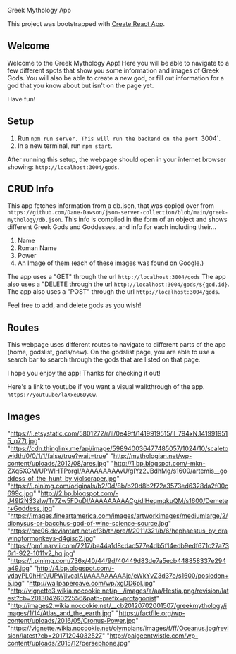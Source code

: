 Greek Mythology App

This project was bootstrapped with [Create React App](https://github.com/facebook/create-react-app).

## Welcome

Welcome to the Greek Mythology App! Here you will be able to navigate to a few different spots that show you some information and images of Greek Gods. You will also be able to create a new god, or fill out information for a god that you know about but isn't on the page yet. 

Have fun!


## Setup
1. Run `npm run server. This will run the backend on the port `3004`. 
2. In a new terminal, run `npm start`. 

After running this setup, the webpage should open in your internet browser showing: `http://localhost:3004/gods`. 


## CRUD Info
This app fetches information from a db.json, that was copied over from 
`https://github.com/Dane-Dawson/json-server-collection/blob/main/greek-mythology/db.json`. 
This info is compiled in the form of an object and shows different Greek Gods and Goddesses, and info for each including their...
1. Name
2. Roman Name
3. Power
4. An Image of them (each of these images was found on Google.)

The app uses a "GET" through the url `http://localhost:3004/gods`
The app also uses a "DELETE through the url `http://localhost:3004/gods/${god.id}`. 
The app also uses a "POST" through the url `http://localhost:3004/gods`. 

Feel free to add, and delete gods as you wish! 

## Routes
This webpage uses different routes to navigate to different parts of the app (home, godslist, gods/new). 
On the godslist page, you are able to use a search bar to search through the gods that are listed on that page. 

I hope you enjoy the app! Thanks for checking it out!

Here's a link to youtube if you want a visual walkthrough of the app. 
`https://youtu.be/laXxeU6DyGw`.


## Images
"https://i.etsystatic.com/5801272/r/il/0e49ff/1419919515/il_794xN.1419919515_q77t.jpg"
"https://cdn.thinglink.me/api/image/598940036477485057/1024/10/scaletowidth/0/0/1/1/false/true?wait=true"
"http://mythologian.net/wp-content/uploads/2012/08/ares.jpg"
"http://1.bp.blogspot.com/-mkn-ZXq5XGM/UPWlHTPorgI/AAAAAAAAAvU/gIYz2JBdhMg/s1600/artemis__goddess_of_the_hunt_by_violscraper.jpg"
"https://i.pinimg.com/originals/b2/0d/8b/b20d8b2f72a3573ed6328da2f00c699c.jpg"
"http://2.bp.blogspot.com/-J49l2N33zlw/Tr7Zw5FDuDI/AAAAAAAAACg/dIHeqmqkuQM/s1600/Demeter+Goddess..jpg"
"https://images.fineartamerica.com/images/artworkimages/mediumlarge/2/dionysus-or-bacchus-god-of-wine-science-source.jpg" 
"https://pre06.deviantart.net/ef3b/th/pre/f/2011/321/b/6/hephaestus_by_drawingformonkeys-d4gisc2.jpg"
"https://pm1.narvii.com/7217/ba44a1d8cdac577e4db5f14edb9edf671c27a736r1-922-1011v2_hq.jpg"
"https://i.pinimg.com/736x/40/44/9d/40449d83de7a5ecb448858337e294a49.jpg"
"http://4.bp.blogspot.com/-ydayPL0hHr0/UPWjIvcaIAI/AAAAAAAAAjc/eWkYvZ3d37o/s1600/posiedon+5.jpg"
"http://wallpapercave.com/wp/xgDD6pl.jpg"
"http://vignette3.wikia.nocookie.net/p__/images/a/aa/Hestia.png/revision/latest?cb=20130426022556&path-prefix=protagonist"
"http://images2.wikia.nocookie.net/__cb20120702001507/greekmythology/images/1/14/Atlas_and_the_earth.jpg"
"https://factfile.org/wp-content/uploads/2016/05/Cronus-Power.jpg"
"https://vignette.wikia.nocookie.net/olympians/images/f/ff/Oceanus.jpg/revision/latest?cb=20171204032527"
"http://paigeentwistle.com/wp-content/uploads/2015/12/persephone.jpg"



